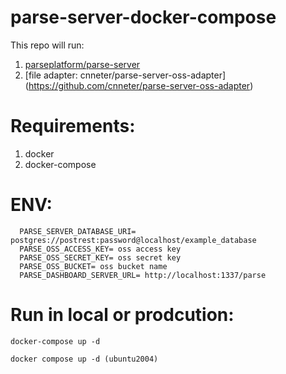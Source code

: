 # parse-server-docker-compose

This repo will run:

1. [parseplatform/parse-server](https://hub.docker.com/r/parseplatform/parse-server)
2. [file adapter: cnneter/parse-server-oss-adapter] (https://github.com/cnneter/parse-server-oss-adapter)

# Requirements:

1. docker
2. docker-compose

# ENV:

      PARSE_SERVER_DATABASE_URI= postgres://postrest:password@localhost/example_database
      PARSE_OSS_ACCESS_KEY= oss access key
      PARSE_OSS_SECRET_KEY= oss secret key
      PARSE_OSS_BUCKET= oss bucket name
      PARSE_DASHBOARD_SERVER_URL= http://localhost:1337/parse

# Run in local or prodcution:

    docker-compose up -d

    docker compose up -d (ubuntu2004)
